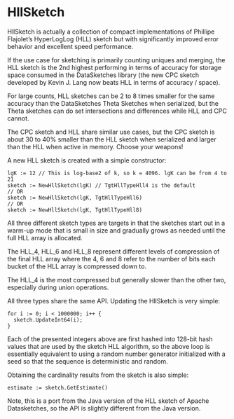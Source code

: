 

# HllSketch

HllSketch is actually a collection of compact implementations of Phillipe Flajolet’s HyperLogLog (HLL) sketch but with significantly improved error behavior and excellent speed performance.

If the use case for sketching is primarily counting uniques and merging, the HLL sketch is the 2nd highest
performing in terms of accuracy for storage space consumed in the DataSketches library (the new CPC sketch developed by Kevin J. Lang now beats HLL in terms of accuracy / space).


For large counts, HLL sketches can be 2 to 8 times smaller for the same accuracy than the DataSketches Theta Sketches when serialized, but the Theta sketches can do set intersections and differences while HLL and CPC cannot.

The CPC sketch and HLL share similar use cases, but the CPC sketch is about 30 to 40% smaller than the HLL sketch when serialized and larger than the HLL when active in memory.  Choose your weapons!


A new HLL sketch is created with a simple constructor:

    lgK := 12 // This is log-base2 of k, so k = 4096. lgK can be from 4 to 21
    sketch := NewHllSketch(lgK) // TgtHllTypeHll4 is the default
    // OR
    sketch := NewHllSketch(lgK, TgtHllTypeHll6)
    // OR
    sketch := NewHllSketch(lgK, TgtHllTypeHll8)


All three different sketch types are targets in that the sketches start out in a warm-up mode that is small in size and gradually grows as needed until the full HLL array is allocated. 

The HLL_4, HLL_6 and HLL_8 represent different levels of compression of the final HLL array where the 4, 6 and 8 refer to the number of bits each bucket of the HLL array is compressed down to.

The HLL_4 is the most compressed but generally slower than the other two, especially during union operations.</p>

All three types share the same API. Updating the HllSketch is very simple:

	for i := 0; i < 1000000; i++ {
	  sketch.UpdateInt64(i);
	}

Each of the presented integers above are first hashed into 128-bit hash values that are used by the sketch
HLL algorithm, so the above loop is essentially equivalent to using a random number generator initialized with a
seed so that the sequence is deterministic and random.

Obtaining the cardinality results from the sketch is also simple:

	estimate := sketch.GetEstimate()

Note, this is a port from the Java version of the HLL sketch of Apache Datasketches, so the API is slightly different from the Java version.
